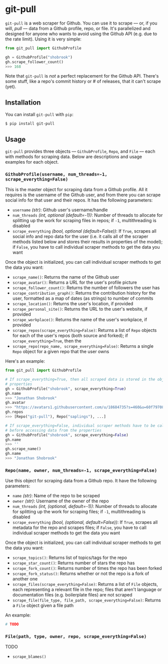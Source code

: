 # git-pull

`git-pull` is a web scraper for Github. You can use it to scrape –– or, if you will, _pull_ –– data from a Github profile, repo, or file. It's parallelized and designed for anyone who wants to avoid using the Github API (e.g. due to the rate limit). Using it is very simple:

```python
from git_pull import GithubProfile

gh = GithubProfile("shobrook")
gh.scrape_follower_count()
>>> 168
```

Note that `git-pull` is _not_ a perfect replacement for the Github API. There's some stuff, like a repo's commit history or # of releases, that it can't scrape (yet).

## Installation

You can install `git-pull` with `pip`:

```bash
$ pip install git-pull
```

## Usage

`git-pull` provides three objects –– `GithubProfile`, `Repo`, and `File` –– each with methods for scraping data. Below are descriptions and usage examples for each object.

### `GithubProfile(username, num_threads=-1, scrape_everything=False)`

This is the master object for scraping data from a Github profile. All it requires is the username of the Github user, and from there you can scrape social info for that user and their repos. It has the following parameters:

* `username` _(str)_: Github user's username/handle
* `num_threads` _(int, optional (default=-1))_: Number of threads to allocate for splitting up the work for scraping files in repos; if `-1`, multithreading is disabled
* `scrape_everything` _(bool, optional (default=False))_: If `True`, scrapes all social info and repo data for the user (i.e. it calls all of the scraper methods listed below and stores their results in properties of the model); if `False`, you have to call individual scraper methods to get the data you want

Once the object is initialized, you can call individual scraper methods to get the data you want:

* `scrape_name()`: Returns the name of the Github user
* `scrape_avatar()`: Returns a URL for the user's profile picture
* `scrape_follower_count()`: Returns the number of followers the user has
* `scrape_contribution_graph()`: Returns the contribution history for the user, formatted as a map of dates (as strings) to number of commits
* `scrape_location()`: Returns the user's location, if provided
* `scrape_personal_site()`: Returns the URL to the user's website, if provided
* `scrape_workplace()`: Returns the name of the user's workplace, if provided
* `scrape_repos(scrape_everything=False)`: Returns a list of `Repo` objects for each of the user's repos (both source and forked); if `scrape_everything=True`, then the
* `scrape_repo(repo_name, scrape_everything=False)`: Returns a single `Repo` object for a given repo that the user owns

Here's an example:

```python
from git_pull import GithubProfile

# If scrape_everything=True, then all scraped data is stored in the object
# properties
gh = GithubProfile("shobrook", scrape_everything=True)
gh.name
>>> "Jonathan Shobrook"
gh.avatar
>>> "https://avatars1.githubusercontent.com/u/18684735?s=460&u=60f797085eb69d8bba4aba80078ad29bce78551a&v=4"
gh.repos
>>> [Repo("git-pull"), Repo("saplings"), ...]

# If scrape_everything=False, individual scraper methods have to be called
# before accessing data from the properties
gh = GithubProfile("shobrook", scrape_everything=False)
gh.name
>>> ''
gh.scrape_name()
gh.name
>>> "Jonathan Shobrook"
```

### `Repo(name, owner, num_threads=-1, scrape_everything=False)`

Use this object for scraping data from a Github repo. It have the following parameters:

* `name` _(str)_: Name of the repo to be scraped
* `owner` _(str)_: Username of the owner of the repo
* `num_threads` _(int, (optional, default=-1))_: Number of threads to allocate for splitting up the work for scraping files; if `-1`, multithreading is disabled
* `scrape_everything` _(bool, (optional, default=False))_: If `True`, scrapes all metadata for the repo and scrapes files; if `False`, you have to call individual scraper methods to get the data you want

Once the object is initialized, you can call individual scraper methods to get the data you want:

* `scrape_topics()`: Returns list of topics/tags for the repo
* `scrape_star_count()`: Returns number of stars the repo has
* `scrape_fork_count()`: Returns number of times the repo has been forked
* `scrape_fork_status()`: Returns whether or not the repo is a fork of another one
* `scrape_files(scrape_everything=False)`: Returns a list of `File` objects, each representing a relevant file in the repo; files that aren't language or documentation files (e.g. boilerplate files) are not scraped
* `scrape_file(file_type, file_path, scrape_everything=False)`: Returns a `File` object given a file path

An example:

```python
# TODO
```

### `File(path, type, owner, repo, scrape_everything=False)`

TODO

* `scrape_blames()`
